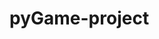 # pyGame-project
<imgn src = "https://github.com/eseng4313/pyGame-project/blob/master/sonic%20picture/game.PNG">
<imgn src = "https://github.com/eseng4313/pyGame-project/blob/master/sonic%20picture/ending.fw.png">
<imgn src = "https://github.com/eseng4313/pyGame-project/blob/master/sonic%20picture/titlle%20screen.PNG">
